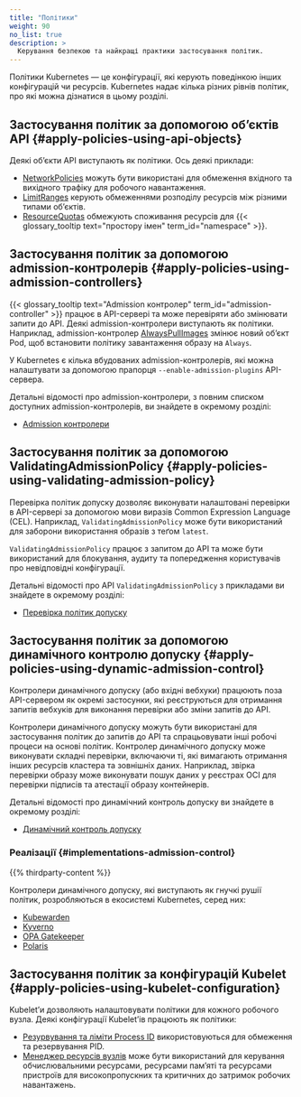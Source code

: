 ```yaml
---
title: "Політики"
weight: 90
no_list: true
description: >
  Керування безпекою та найкращі практики застосування політик.
---
```


<!-- overview -->

Політики Kubernetes — це конфігурації, які керують поведінкою інших конфігурацій чи ресурсів. Kubernetes надає кілька різних рівнів політик, про які можна дізнатися в цьому розділі.

<!-- body -->

## Застосування політик за допомогою обʼєктів API {#apply-policies-using-api-objects}

Деякі обʼєкти API виступають як політики. Ось деякі приклади:

* [NetworkPolicies](/docs/concepts/services-networking/network-policies/) можуть бути використані для обмеження вхідного та вихідного трафіку для робочого навантаження.
* [LimitRanges](/docs/concepts/policy/limit-range/) керують обмеженнями розподілу ресурсів між різними типами обʼєктів.
* [ResourceQuotas](/docs/concepts/policy/resource-quotas/) обмежують споживання ресурсів для {{< glossary_tooltip text="простору імен" term_id="namespace" >}}.

## Застосування політик за допомогою admission-контролерів {#apply-policies-using-admission-controllers}

{{< glossary_tooltip text="Admission контролер" term_id="admission-controller" >}} працює в API-сервері та може перевіряти або змінювати запити до API. Деякі admission-контролери виступають як політики. Наприклад, admission-контролер [AlwaysPullImages](/docs/reference/access-authn-authz/admission-controllers/#alwayspullimages) змінює новий обʼєкт Pod, щоб встановити політику завантаження образу на `Always`.

У Kubernetes є кілька вбудованих admission-контролерів, які можна налаштувати за допомогою прапорця `--enable-admission-plugins` API-сервера.

Детальні відомості про admission-контролери, з повним списком доступних admission-контролерів, ви знайдете в окремому розділі:

* [Admission контролери](/docs/reference/access-authn-authz/admission-controllers/)

## Застосування політик за допомогою ValidatingAdmissionPolicy {#apply-policies-using-validating-admission-policy}

Перевірка політик допуску дозволяє виконувати налаштовані перевірки в API-сервері за допомогою мови виразів Common Expression Language (CEL). Наприклад, `ValidatingAdmissionPolicy` може бути використаний для заборони використання образів з теґом `latest`.

`ValidatingAdmissionPolicy` працює з запитом до API та може бути використаний для блокування, аудиту та попередження користувачів про невідповідні конфігурації.

Детальні відомості про API `ValidatingAdmissionPolicy` з прикладами ви знайдете в окремому розділі:

* [Перевірка політик допуску](/docs/reference/access-authn-authz/validating-admission-policy/)

## Застосування політик за допомогою динамічного контролю допуску {#apply-policies-using-dynamic-admission-control}

Контролери динамічного допуску (або вхідні вебхуки) працюють поза API-сервером як окремі застосунки, які реєструються для отримання запитів вебхуків для виконання перевірки або зміни запитів до API.

Контролери динамічного допуску можуть бути використані для застосування політик до запитів до API та спрацьовувати інші робочі процеси на основі політик. Контролер динамічного допуску може виконувати складні перевірки, включаючи ті, які вимагають отримання інших ресурсів кластера та зовнішніх даних. Наприклад, звірка перевірки образу може виконувати пошук даних у реєстрах OCI для перевірки підписів та атестації образу контейнерів.

Детальні відомості про динамічний контроль допуску ви знайдете в окремому розділі:

* [Динамічний контроль допуску](/docs/reference/access-authn-authz/extensible-admission-controllers/)

### Реалізації {#implementations-admission-control}

{{% thirdparty-content %}}

Контролери динамічного допуску, які виступають як гнучкі рушії політик, розробляються в екосистемі Kubernetes, серед них:

* [Kubewarden](https://github.com/kubewarden)
* [Kyverno](https://kyverno.io) 
* [OPA Gatekeeper](https://github.com/open-policy-agent/gatekeeper)
* [Polaris](https://polaris.docs.fairwinds.com/admission-controller/)

## Застосування політик за конфігурацій Kubelet {#apply-policies-using-kubelet-configuration}

Kubeletʼи дозволяють налаштовувати політики для кожного робочого вузла. Деякі конфігурації Kubeletʼів працюють як політики:

* [Резурвування та ліміти Process ID](/docs/concepts/policy/pid-limiting/) використовуються для обмеження та резервування PID.
* [Менеджер ресурсів вузлів](/docs/concepts/policy/node-resource-manager/) може бути використаний для керування обчислювальними ресурсами, ресурсами памʼяті та ресурсами пристроїв для високопропускних та критичних до затримок робочих навантажень.
